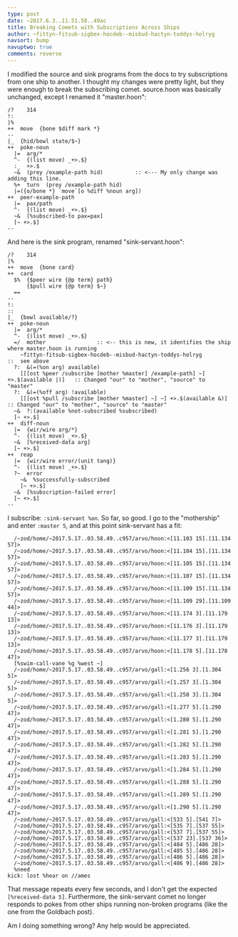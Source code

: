 ```yaml
---
type: post
date: ~2017.6.3..11.51.58..49ac
title: Breaking Comets with Subscriptions Across Ships
author: ~fittyn-fitsub-sigbex-hocdeb--misbud-hactyn-toddys-holryg
navsort: bump
navuptwo: true
comments: reverse
---
```


I modified the source and sink programs from the docs to try subscriptions from one ship to another.  I thought my changes were pretty light, but they were enough to break the subscribing comet.  source.hoon was basically unchanged, except I renamed it "master.hoon":

```
/?    314
!:
|%
++  move  {bone $diff mark *}
--
|_  {hid/bowl state/$~}
++  poke-noun
  |=  arg/*
  ^-  {(list move) _+>.$}
  :_  +>.$
  ~&  (prey /example-path hid)          :: <--- My only change was adding this line.
  %+  turn  (prey /example-path hid)
  |=({o/bone *} `move`[o %diff %noun arg])
++  peer-example-path
  |=  pax/path
  ^-  {(list move) _+>.$}
  ~&  [%subscribed-to pax=pax]
  [~ +>.$]
--
```
And here is the sink program, renamed "sink-servant.hoon":

```
/?    314
|%
++  move  {bone card}
++  card
  $%  {$peer wire {@p term} path}
      {$pull wire {@p term} $~}
  ==
--
!:
:: 
|_  {bowl available/?}
++  poke-noun
  |=  arg/*
  ^-  {(list move) _+>.$}
  =/  mother                :: <-- this is new, it identifies the ship where master.hoon is running
    ~fittyn-fitsub-sigbex-hocdeb--misbud-hactyn-toddys-holryg        ::  see above
  ?:  &(=(%on arg) available)
    [[[ost %peer /subscribe [mother %master] /example-path] ~] +>.$(available |)]   :: Changed "our" to "mother", "source" to "master"
  ?:  &(=(%off arg) !available)
    [[[ost %pull /subscribe [mother %master] ~] ~] +>.$(available &)]    :: Changed "our" to "mother", "source" to "master"
  ~&  ?:(available %not-subscribed %subscribed)
  [~ +>.$]
++  diff-noun
  |=  {wir/wire arg/*}
  ^-  {(list move) _+>.$}
  ~&  [%received-data arg]
  [~ +>.$]
++  reap
  |=  {wir/wire error/(unit tang)}
  ^-  {(list move) _+>.$}
  ?~  error
    ~&  %successfully-subscribed
    [~ +>.$]
  ~&  [%subscription-failed error]
  [~ +>.$]
--
```

I subscribe: `:sink-servant %on`.  So far, so good.  I go to the "mothership" and enter `:master 5`, and at this point sink-servant has a fit:

```
  /~zod/home/~2017.5.17..03.58.49..c957/arvo/hoon:<[11.103 15].[11.134 57]>
  /~zod/home/~2017.5.17..03.58.49..c957/arvo/hoon:<[11.104 15].[11.134 57]>
  /~zod/home/~2017.5.17..03.58.49..c957/arvo/hoon:<[11.105 15].[11.134 57]>
  /~zod/home/~2017.5.17..03.58.49..c957/arvo/hoon:<[11.107 15].[11.134 57]>
  /~zod/home/~2017.5.17..03.58.49..c957/arvo/hoon:<[11.109 15].[11.134 57]>
  /~zod/home/~2017.5.17..03.58.49..c957/arvo/hoon:<[11.109 29].[11.109 44]>
  /~zod/home/~2017.5.17..03.58.49..c957/arvo/hoon:<[11.174 3].[11.179 13]>
  /~zod/home/~2017.5.17..03.58.49..c957/arvo/hoon:<[11.176 3].[11.179 13]>
  /~zod/home/~2017.5.17..03.58.49..c957/arvo/hoon:<[11.177 3].[11.179 13]>
  /~zod/home/~2017.5.17..03.58.49..c957/arvo/hoon:<[11.178 5].[11.178 47]>
  [%swim-call-vane %g %west ~]
  /~zod/home/~2017.5.17..03.58.49..c957/arvo/gall:<[1.256 3].[1.304 5]>
  /~zod/home/~2017.5.17..03.58.49..c957/arvo/gall:<[1.257 3].[1.304 5]>
  /~zod/home/~2017.5.17..03.58.49..c957/arvo/gall:<[1.258 3].[1.304 5]>
  /~zod/home/~2017.5.17..03.58.49..c957/arvo/gall:<[1.277 5].[1.290 47]>
  /~zod/home/~2017.5.17..03.58.49..c957/arvo/gall:<[1.280 5].[1.290 47]>
  /~zod/home/~2017.5.17..03.58.49..c957/arvo/gall:<[1.281 5].[1.290 47]>
  /~zod/home/~2017.5.17..03.58.49..c957/arvo/gall:<[1.282 5].[1.290 47]>
  /~zod/home/~2017.5.17..03.58.49..c957/arvo/gall:<[1.283 5].[1.290 47]>
  /~zod/home/~2017.5.17..03.58.49..c957/arvo/gall:<[1.284 5].[1.290 47]>
  /~zod/home/~2017.5.17..03.58.49..c957/arvo/gall:<[1.288 5].[1.290 47]>
  /~zod/home/~2017.5.17..03.58.49..c957/arvo/gall:<[1.289 5].[1.290 47]>
  /~zod/home/~2017.5.17..03.58.49..c957/arvo/gall:<[1.290 5].[1.290 47]>
  /~zod/home/~2017.5.17..03.58.49..c957/arvo/gall:<[533 5].[541 7]>
  /~zod/home/~2017.5.17..03.58.49..c957/arvo/gall:<[535 7].[537 55]>
  /~zod/home/~2017.5.17..03.58.49..c957/arvo/gall:<[537 7].[537 55]>
  /~zod/home/~2017.5.17..03.58.49..c957/arvo/gall:<[537 23].[537 36]>
  /~zod/home/~2017.5.17..03.58.49..c957/arvo/gall:<[484 5].[486 28]>
  /~zod/home/~2017.5.17..03.58.49..c957/arvo/gall:<[485 5].[486 28]>
  /~zod/home/~2017.5.17..03.58.49..c957/arvo/gall:<[486 5].[486 28]>
  /~zod/home/~2017.5.17..03.58.49..c957/arvo/gall:<[486 9].[486 28]>
  %need
kick: lost %hear on //ames
```

That message repeats every few seconds, and I don't get the expected `[%received-data 5]`.  Furthermore, the sink-servant comet no longer responds to pokes from other ships running non-broken programs (like the one from the Goldbach post).

Am I doing something wrong?  Any help would be appreciated.